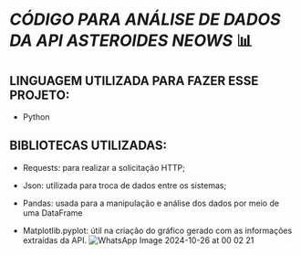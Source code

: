 # *CÓDIGO PARA ANÁLISE DE DADOS DA API ASTEROIDES NEOWS* 📊


## LINGUAGEM UTILIZADA PARA FAZER ESSE PROJETO:
  * Python

## BIBLIOTECAS UTILIZADAS:
  * Requests: para realizar a solicitação HTTP;
  * Json: utilizada para troca de dados entre os sistemas;
  * Pandas: usada para a manipulação e análise dos dados por meio de uma DataFrame
    
  * Matplotlib.pyplot: útil na criação do gráfico gerado com as informações extraídas da API.
    ![WhatsApp Image 2024-10-26 at 00 02 21](https://github.com/user-attachments/assets/77981538-7220-4506-8f11-b9cbbf49148a)
    
